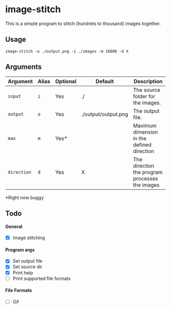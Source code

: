# image-stitch

This is a simple program to stitch (hundrets to thousand) images together.


## Usage
```
image-stitch -o ./output.png -i ./images -m 16000 -d X
```

## Arguments
| Argument    | Alias | Optional | Default             | Description                                    |
|-------------|-------|----------|---------------------|------------------------------------------------|
| `input`     | `i`   | Yes      | ./                  | The source folder for the images.              |
| `output`    | `o`   | Yes      | ./output/output.png | The output file.                               |
| `max`       | `m`   | Yes*     |                     | Maximum dimension in the defined direction     |
| `direction` | `d`   | Yes      | X                   | The direction the program processes the images |

*Right now buggy


## Todo
#### General
- [x] Image stitching

#### Program args
- [x] Set output file
- [x] Set source dir
- [x] Print help
- [ ] Print supported file formats

#### File Formats
- [ ] Gif